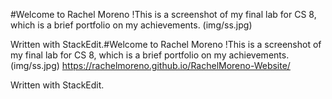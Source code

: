 #Welcome to Rachel Moreno
!This is a screenshot of my final lab for CS 8, which is a brief portfolio on my achievements. (img/ss.jpg)

Written with StackEdit.#Welcome to Rachel Moreno
!This is a screenshot of my final lab for CS 8, which is a brief portfolio on my achievements. (img/ss.jpg)
https://rachelmoreno.github.io/RachelMoreno-Website/

Written with StackEdit.
